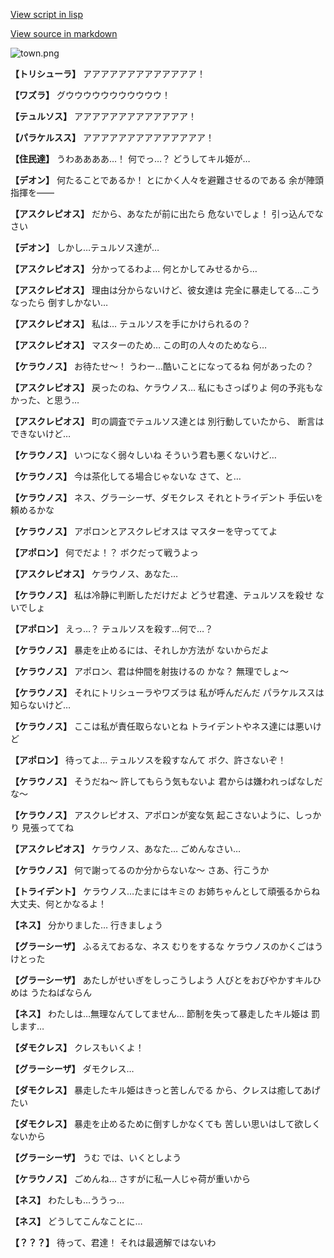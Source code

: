 [View script in lisp](../scripts/210141050.txt)

[View source in markdown](210141050.md)

![town.png](../images/backgrounds/town.png)

**【トリシューラ】**
アアアアアアアアアアアアア！

**【ワズラ】**
グウウウウウウウウウウウ！

**【テュルソス】**
アアアアアアアアアアアアア！

**【パラケルスス】**
アアアアアアアアアアアアアア！

**【住民達】**
うわああああ…！
何でっ…？
どうしてキル姫が…

**【デオン】**
何たることであるか！
とにかく人々を避難させるのである
余が陣頭指揮を――

**【アスクレピオス】**
だから、あなたが前に出たら
危ないでしょ！
引っ込んでなさい

**【デオン】**
しかし…テュルソス達が…

**【アスクレピオス】**
分かってるわよ…
何とかしてみせるから…

**【アスクレピオス】**
理由は分からないけど、彼女達は
完全に暴走してる…こうなったら
倒すしかない…

**【アスクレピオス】**
私は…
テュルソスを手にかけられるの？

**【アスクレピオス】**
マスターのため…
この町の人々のためなら…

**【ケラウノス】**
お待たせ～！
うわー…酷いことになってるね
何があったの？

**【アスクレピオス】**
戻ったのね、ケラウノス…
私にもさっぱりよ
何の予兆もなかった、と思う…

**【アスクレピオス】**
町の調査でテュルソス達とは
別行動していたから、
断言はできないけど…

**【ケラウノス】**
いつになく弱々しいね
そういう君も悪くないけど…

**【ケラウノス】**
今は茶化してる場合じゃないな
さて、と…

**【ケラウノス】**
ネス、グラーシーザ、ダモクレス
それとトライデント
手伝いを頼めるかな

**【ケラウノス】**
アポロンとアスクレピオスは
マスターを守っててよ

**【アポロン】**
何でだよ！？
ボクだって戦うよっ

**【アスクレピオス】**
ケラウノス、あなた…

**【ケラウノス】**
私は冷静に判断しただけだよ
どうせ君達、テュルソスを殺せ
ないでしょ

**【アポロン】**
えっ…？
テュルソスを殺す…何で…？

**【ケラウノス】**
暴走を止めるには、それしか方法が
ないからだよ

**【ケラウノス】**
アポロン、君は仲間を射抜けるの
かな？
無理でしょ～

**【ケラウノス】**
それにトリシューラやワズラは
私が呼んだんだ
パラケルススは知らないけど…

**【ケラウノス】**
ここは私が責任取らないとね
トライデントやネス達には悪いけど

**【アポロン】**
待ってよ…
テュルソスを殺すなんて
ボク、許さないぞ！

**【ケラウノス】**
そうだね～
許してもらう気もないよ
君からは嫌われっぱなしだな～

**【ケラウノス】**
アスクレピオス、アポロンが変な気
起こさないように、しっかり
見張っててね

**【アスクレピオス】**
ケラウノス、あなた…
ごめんなさい…

**【ケラウノス】**
何で謝ってるのか分からないな～
さあ、行こうか

**【トライデント】**
ケラウノス…たまにはキミの
お姉ちゃんとして頑張るからね
大丈夫、何とかなるよ！

**【ネス】**
分かりました…
行きましょう

**【グラーシーザ】**
ふるえておるな、ネス
むりをするな
ケラウノスのかくごはうけとった

**【グラーシーザ】**
あたしがせいぎをしっこうしよう
人びとをおびやかすキルひめは
うたねばならん

**【ネス】**
わたしは…無理なんてしてません…
節制を失って暴走したキル姫は
罰します…

**【ダモクレス】**
クレスもいくよ！

**【グラーシーザ】**
ダモクレス…

**【ダモクレス】**
暴走したキル姫はきっと苦しんでる
から、クレスは癒してあげたい

**【ダモクレス】**
暴走を止めるために倒すしかなくても
苦しい思いはして欲しくないから

**【グラーシーザ】**
うむ
では、いくとしよう

**【ケラウノス】**
ごめんね…
さすがに私一人じゃ荷が重いから

**【ネス】**
わたしも…ううっ…

**【ネス】**
どうしてこんなことに…

**【？？？】**
待って、君達！
それは最適解ではないわ